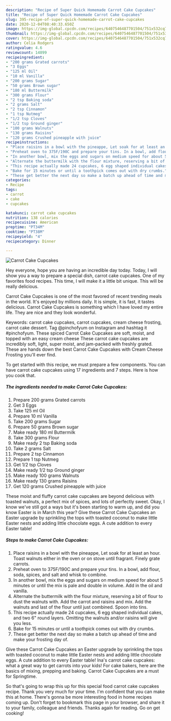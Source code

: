 ```yaml
---
description: "Recipe of Super Quick Homemade Carrot Cake Cupcakes"
title: "Recipe of Super Quick Homemade Carrot Cake Cupcakes"
slug: 395-recipe-of-super-quick-homemade-carrot-cake-cupcakes
date: 2020-12-04T08:40:33.650Z
image: https://img-global.cpcdn.com/recipes/6407546487701504/751x532cq70/carrot-cake-cupcakes-recipe-main-photo.jpg
thumbnail: https://img-global.cpcdn.com/recipes/6407546487701504/751x532cq70/carrot-cake-cupcakes-recipe-main-photo.jpg
cover: https://img-global.cpcdn.com/recipes/6407546487701504/751x532cq70/carrot-cake-cupcakes-recipe-main-photo.jpg
author: Celia Rodgers
ratingvalue: 4.6
reviewcount: 14899
recipeingredient:
- "200 grams Grated carrots"
- "3 Eggs"
- "125 ml Oil"
- "10 ml Vanilla"
- "200 grams Sugar"
- "50 grams Brown sugar"
- "180 ml Buttermilk"
- "300 grams Flour"
- "2 tsp Baking soda"
- "2 grams Salt"
- "2 tsp Cinnamon"
- "1 tsp Nutmeg"
- "1/2 tsp Cloves"
- "1/2 tsp Ground ginger"
- "100 grams Walnuts"
- "130 grams Raisins"
- "120 grams Crushed pineapple with juice"
recipeinstructions:
- "Place raisins in a bowl with the pineappe, Let soak for at least an hour. Toast walnuts either in the oven or on stove until fragrant. Finely grate carrots."
- "Preheat oven to 375F/190C and prepare your tins. In a bowl, add flour, soda, spices, and salt and whisk to combine."
- "In another bowl, mix the eggs and sugars on medium speed for about 5 minutes or until the mix is pale and double in volume. Add in the oil and vanilla."
- "Alternate the buttermilk with the flour mixture, reserving a bit of flour to dust the walnuts with. Add the carrot and raisins and mix. Add the walnuts and last of the flour until just combined. Spoon into tins."
- "This recipe actually made 24 cupcakes, 6 egg shaped individual cakes, and two 6&#34; round layers. Omitting the walnuts and/or raisins will give you less."
- "Bake for 15 minutes or until a toothpick comes out with dry crumbs."
- "These get better the next day so make a batch up ahead of time and make your frosting day of."
categories:
- Recipe
tags:
- carrot
- cake
- cupcakes

katakunci: carrot cake cupcakes 
nutrition: 138 calories
recipecuisine: American
preptime: "PT34M"
cooktime: "PT38M"
recipeyield: "4"
recipecategory: Dinner

---
```



![Carrot Cake Cupcakes](https://img-global.cpcdn.com/recipes/6407546487701504/751x532cq70/carrot-cake-cupcakes-recipe-main-photo.jpg)

Hey everyone, hope you are having an incredible day today. Today, I will show you a way to prepare a special dish, carrot cake cupcakes. One of my favorites food recipes. This time, I will make it a little bit unique. This will be really delicious.

Carrot Cake Cupcakes is one of the most favored of recent trending meals in the world. It's enjoyed by millions daily. It is simple, it is fast, it tastes delicious. Carrot Cake Cupcakes is something which I have loved my entire life. They are nice and they look wonderful.

Keywords: carrot cake cupcakes, carrot cupcakes, cream cheese frosting, carrot cake dessert. Tag @pinchofyum on Instagram and hashtag it #pinchofyum. These spiced Carrot Cake Cupcakes are soft, moist, and topped with an easy cream cheese These carrot cake cupcakes are incredibly soft, light, super moist, and jam-packed with freshly grated. These are hands down the best Carrot Cake Cupcakes with Cream Cheese Frosting you&#39;ll ever find.


To get started with this recipe, we must prepare a few components. You can have carrot cake cupcakes using 17 ingredients and 7 steps. Here is how you cook that.

<!--inarticleads1-->

##### The ingredients needed to make Carrot Cake Cupcakes:

1. Prepare 200 grams Grated carrots
1. Get 3 Eggs
1. Take 125 ml Oil
1. Prepare 10 ml Vanilla
1. Take 200 grams Sugar
1. Prepare 50 grams Brown sugar
1. Make ready 180 ml Buttermilk
1. Take 300 grams Flour
1. Make ready 2 tsp Baking soda
1. Take 2 grams Salt
1. Prepare 2 tsp Cinnamon
1. Prepare 1 tsp Nutmeg
1. Get 1/2 tsp Cloves
1. Make ready 1/2 tsp Ground ginger
1. Make ready 100 grams Walnuts
1. Make ready 130 grams Raisins
1. Get 120 grams Crushed pineapple with juice


These moist and fluffy carrot cake cupcakes are beyond delicious with toasted walnuts, a perfect mix of spices, and lots of perfectly sweet. Okay, I know we&#39;ve still got a ways but it&#39;s been starting to warm up, and did you know Easter is in March this year? Give these Carrot Cake Cupcakes an Easter upgrade by sprinkling the tops with toasted coconut to make little Easter nests and adding little chocolate eggs. A cute addition to every Easter table! 

<!--inarticleads2-->

##### Steps to make Carrot Cake Cupcakes:

1. Place raisins in a bowl with the pineappe, Let soak for at least an hour. Toast walnuts either in the oven or on stove until fragrant. Finely grate carrots.
1. Preheat oven to 375F/190C and prepare your tins. In a bowl, add flour, soda, spices, and salt and whisk to combine.
1. In another bowl, mix the eggs and sugars on medium speed for about 5 minutes or until the mix is pale and double in volume. Add in the oil and vanilla.
1. Alternate the buttermilk with the flour mixture, reserving a bit of flour to dust the walnuts with. Add the carrot and raisins and mix. Add the walnuts and last of the flour until just combined. Spoon into tins.
1. This recipe actually made 24 cupcakes, 6 egg shaped individual cakes, and two 6&#34; round layers. Omitting the walnuts and/or raisins will give you less.
1. Bake for 15 minutes or until a toothpick comes out with dry crumbs.
1. These get better the next day so make a batch up ahead of time and make your frosting day of.


Give these Carrot Cake Cupcakes an Easter upgrade by sprinkling the tops with toasted coconut to make little Easter nests and adding little chocolate eggs. A cute addition to every Easter table! Ina&#39;s carrot cake cupcakes: what a great way to get carrots into your kids! For cake bakers, here are the basics of mixing, prepping and baking. Carrot Cake Cupcakes are a must for Springtime. 

So that's going to wrap this up for this special food carrot cake cupcakes recipe. Thank you very much for your time. I'm confident that you can make this at home. There's gonna be more interesting food in home recipes coming up. Don't forget to bookmark this page in your browser, and share it to your family, colleague and friends. Thanks again for reading. Go on get cooking!
